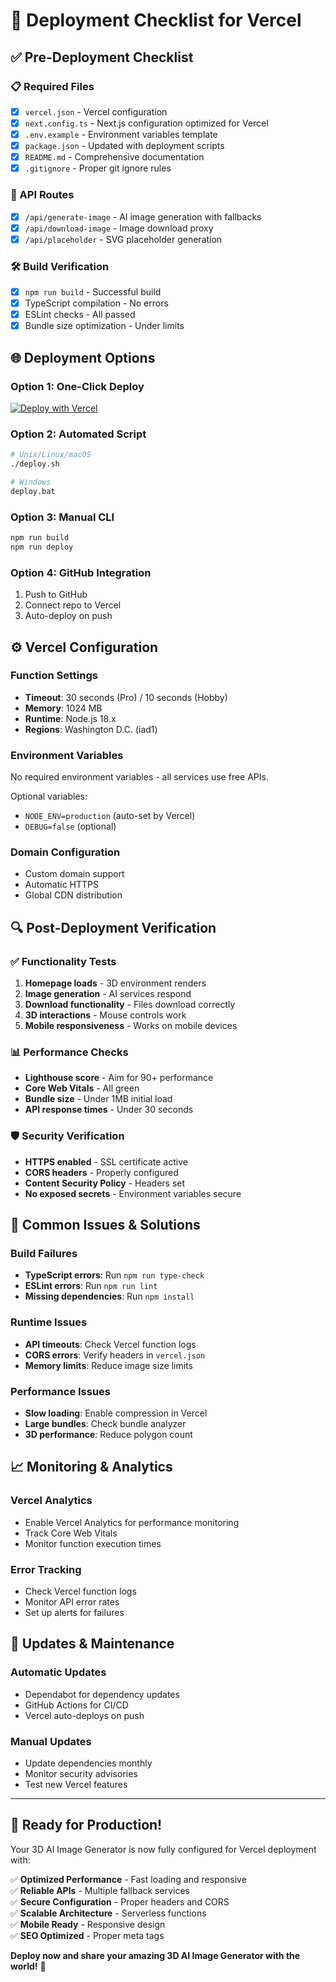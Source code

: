 # 🚀 Deployment Checklist for Vercel

## ✅ Pre-Deployment Checklist

### 📋 Required Files
- [x] `vercel.json` - Vercel configuration
- [x] `next.config.ts` - Next.js configuration optimized for Vercel
- [x] `.env.example` - Environment variables template
- [x] `package.json` - Updated with deployment scripts
- [x] `README.md` - Comprehensive documentation
- [x] `.gitignore` - Proper git ignore rules

### 🔧 API Routes
- [x] `/api/generate-image` - AI image generation with fallbacks
- [x] `/api/download-image` - Image download proxy
- [x] `/api/placeholder` - SVG placeholder generation

### 🛠️ Build Verification
- [x] `npm run build` - Successful build
- [x] TypeScript compilation - No errors
- [x] ESLint checks - All passed
- [x] Bundle size optimization - Under limits

## 🌐 Deployment Options

### Option 1: One-Click Deploy
[![Deploy with Vercel](https://vercel.com/button)](https://vercel.com/new/clone?repository-url=https://github.com/yourusername/3d-ai-image-generator)

### Option 2: Automated Script
```bash
# Unix/Linux/macOS
./deploy.sh

# Windows
deploy.bat
```

### Option 3: Manual CLI
```bash
npm run build
npm run deploy
```

### Option 4: GitHub Integration
1. Push to GitHub
2. Connect repo to Vercel
3. Auto-deploy on push

## ⚙️ Vercel Configuration

### Function Settings
- **Timeout**: 30 seconds (Pro) / 10 seconds (Hobby)
- **Memory**: 1024 MB
- **Runtime**: Node.js 18.x
- **Regions**: Washington D.C. (iad1)

### Environment Variables
No required environment variables - all services use free APIs.

Optional variables:
- `NODE_ENV=production` (auto-set by Vercel)
- `DEBUG=false` (optional)

### Domain Configuration
- Custom domain support
- Automatic HTTPS
- Global CDN distribution

## 🔍 Post-Deployment Verification

### ✅ Functionality Tests
1. **Homepage loads** - 3D environment renders
2. **Image generation** - AI services respond
3. **Download functionality** - Files download correctly
4. **3D interactions** - Mouse controls work
5. **Mobile responsiveness** - Works on mobile devices

### 📊 Performance Checks
- **Lighthouse score** - Aim for 90+ performance
- **Core Web Vitals** - All green
- **Bundle size** - Under 1MB initial load
- **API response times** - Under 30 seconds

### 🛡️ Security Verification
- **HTTPS enabled** - SSL certificate active
- **CORS headers** - Properly configured
- **Content Security Policy** - Headers set
- **No exposed secrets** - Environment variables secure

## 🐛 Common Issues & Solutions

### Build Failures
- **TypeScript errors**: Run `npm run type-check`
- **ESLint errors**: Run `npm run lint`
- **Missing dependencies**: Run `npm install`

### Runtime Issues
- **API timeouts**: Check Vercel function logs
- **CORS errors**: Verify headers in `vercel.json`
- **Memory limits**: Reduce image size limits

### Performance Issues
- **Slow loading**: Enable compression in Vercel
- **Large bundles**: Check bundle analyzer
- **3D performance**: Reduce polygon count

## 📈 Monitoring & Analytics

### Vercel Analytics
- Enable Vercel Analytics for performance monitoring
- Track Core Web Vitals
- Monitor function execution times

### Error Tracking
- Check Vercel function logs
- Monitor API error rates
- Set up alerts for failures

## 🔄 Updates & Maintenance

### Automatic Updates
- Dependabot for dependency updates
- GitHub Actions for CI/CD
- Vercel auto-deploys on push

### Manual Updates
- Update dependencies monthly
- Monitor security advisories
- Test new Vercel features

---

## 🎉 Ready for Production!

Your 3D AI Image Generator is now fully configured for Vercel deployment with:

✅ **Optimized Performance** - Fast loading and responsive  
✅ **Reliable APIs** - Multiple fallback services  
✅ **Secure Configuration** - Proper headers and CORS  
✅ **Scalable Architecture** - Serverless functions  
✅ **Mobile Ready** - Responsive design  
✅ **SEO Optimized** - Proper meta tags  

**Deploy now and share your amazing 3D AI Image Generator with the world!** 🚀
